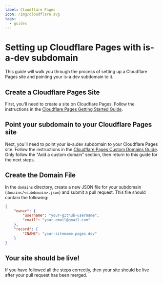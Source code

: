 ```yaml
---
label: Cloudflare Pages
icon: /img/cloudflare.svg
tags:
  - guides
---
```


# Setting up Cloudflare Pages with is-a-dev subdomain

This guide will walk you through the process of setting up a Cloudflare Pages site and pointing your is-a.dev subdomain to it.

## Create a Cloudflare Pages Site

First, you'll need to create a site on Cloudflare Pages. Follow the instructions in the [Cloudflare Pages Getting Started Guide](https://developers.cloudflare.com/pages/get-started/guide/).

## Point your subdomain to your Cloudflare Pages site

Next, you'll need to point your is-a.dev subdomain to your Cloudflare Pages site. Follow the instructions in the [Cloudflare Pages Custom Domains Guide](https://developers.cloudflare.com/pages/platform/custom-domains/#add-a-custom-domain). Only follow the "Add a custom domain" section, then return to this guide for the next steps.

## Create the Domain File

In the `domains` directory, create a new JSON file for your subdomain (`domains/<subdomain>.json`) and submit a pull request. This file should contain the following:

```json 
{
    "owner": {
        "username": "your-github-username",
        "email": "your-email@gmail.com"
    },
    "record": {
        "CNAME": "your-sitename.pages.dev"
    }
}
```

## Your site should be live!
If you have followed all the steps correctly, then your site should be live after your pull request has been merged.